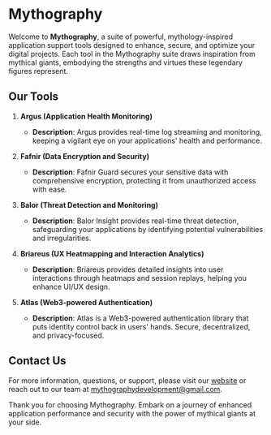 # Mythography

Welcome to **Mythography**, a suite of powerful, mythology-inspired application support tools designed to enhance, secure, and optimize your digital projects. Each tool in the Mythography suite draws inspiration from mythical giants, embodying the strengths and virtues these legendary figures represent.

## Our Tools

1. **Argus (Application Health Monitoring)**
   - **Description**: Argus provides real-time log streaming and monitoring, keeping a vigilant eye on your applications' health and performance.

2. **Fafnir (Data Encryption and Security)**
   - **Description**: Fafnir Guard secures your sensitive data with comprehensive encryption, protecting it from unauthorized access with ease.

3. **Balor (Threat Detection and Monitoring)**
   - **Description**: Balor Insight provides real-time threat detection, safeguarding your applications by identifying potential vulnerabilities and irregularities.

4. **Briareus (UX Heatmapping and Interaction Analytics)**
   - **Description**: Briareus provides detailed insights into user interactions through heatmaps and session replays, helping you enhance UI/UX design.
  
5. **Atlas (Web3-powered Authentication)**
   - **Description**: Atlas is a Web3-powered authentication library that puts identity control back in users' hands. Secure, decentralized, and privacy-focused.

## Contact Us

For more information, questions, or support, please visit our [website](#) or reach out to our team at [mythographydevelopment@gmail.com](mailto:mythographydevelopment@gmail.com).

Thank you for choosing Mythography. Embark on a journey of enhanced application performance and security with the power of mythical giants at your side.
